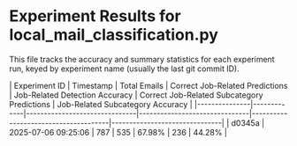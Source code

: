# Experiment Results for local_mail_classification.py

This file tracks the accuracy and summary statistics for each experiment run, keyed by experiment name (usually the last git commit ID).


| Experiment ID | Timestamp | Total Emails | Correct Job-Related Predictions | Job-Related Detection Accuracy | Correct Job-Related Subcategory Predictions | Job-Related Subcategory Accuracy |
|---------------|-------------|-------------------------------|-------------------------------|--------------------------------------|-------------------------------|
| d0345a | 2025-07-06 09:25:06 | 787 | 535 | 67.98% | 236 | 44.28% |
